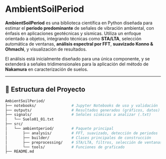 # AmbientSoilPeriod

**AmbientSoilPeriod** es una biblioteca científica en Python diseñada para estimar el **periodo predominante** de señales de vibración ambiental, con énfasis en aplicaciones geotécnicas y sísmicas. Utiliza un enfoque orientado a objetos, integrando técnicas como **STA/LTA**, selección automática de ventanas, **análisis espectral por FFT**, **suavizado Konno & Ohmachi**, y visualización de resultados.

El análisis está inicialmente diseñado para una única componente, y se extenderá a señales tridimensionales para la aplicación del método de **Nakamura** en caracterización de suelos.

---

## 📁 Estructura del Proyecto

```bash
AmbientSoilPeriod/
├── notebooks/                # Jupyter Notebooks de uso y validación
├── outputs/                  # Resultados generados (gráficos, datos)
├── signals/                  # Señales sísmicas a analizar (.txt)
│   └── Suelo01_01.txt
├── src/
│   └── ambientperiod/        # Paquete principal
│       ├── analysis/         # FFT, suavizado, detección de periodos
│       ├── builder/          # Clases principales de construcción
│       ├── preprocessing/    # STA/LTA, filtros, selección de ventanas
│       └── tools/            # Funciones de graficado
├── README.md
